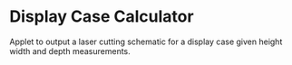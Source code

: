 # Display Case Calculator

Applet to output a laser cutting schematic for a display case given height width and depth measurements.
